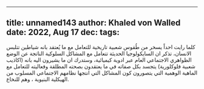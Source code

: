 
---
title: unnamed143
author: Khaled von Walled
date: 2022, Aug 17
dec:
tags:
---

كلما رايت احداً يسخر من طُقوس شعبية تاريخية للتعامل مع ما يُعتقد بانه شياطين تتلبس الانسان، تذكر ان السايكولوجيا الحديثة تتعامل مع المشاكل السلوكية الناتجة عن الوضع الظواهري الاجتماعي العام عبر ادوية كيميائية، وستدرك ان ما يشيرون اليه بانه (اكاذيب شعبية فلوكلورية) يتجسد بكل صفاته في ما يعتقدون بصحته المطلقة وفعاليته للتعامل مع الماهية الوهمية التي يتصورون كون المشاكل التي انتجها نظامهم الاجتماعي المسلوب من الهيكلية البنيوية ، وهم للنخاع.

